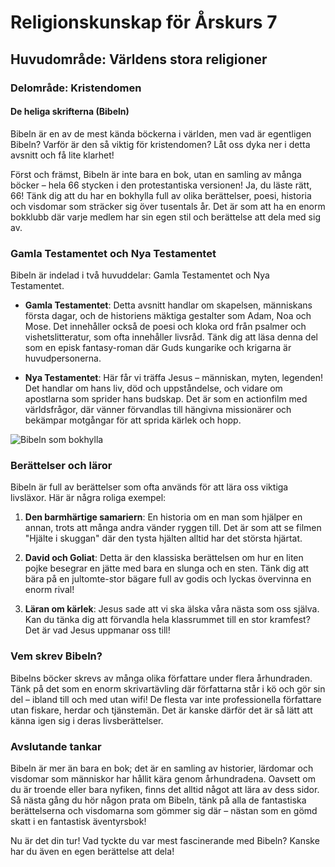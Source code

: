 # Religionskunskap för Årskurs 7
## Huvudområde: Världens stora religioner
### Delområde: Kristendomen
#### De heliga skrifterna (Bibeln)

Bibeln är en av de mest kända böckerna i världen, men vad är egentligen Bibeln? Varför är den så viktig för kristendomen? Låt oss dyka ner i detta avsnitt och få lite klarhet!

Först och främst, Bibeln är inte bara en bok, utan en samling av många böcker – hela 66 stycken i den protestantiska versionen! Ja, du läste rätt, 66! Tänk dig att du har en bokhylla full av olika berättelser, poesi, historia och visdomar som sträcker sig över tusentals år. Det är som att ha en enorm bokklubb där varje medlem har sin egen stil och berättelse att dela med sig av.

### Gamla Testamentet och Nya Testamentet

Bibeln är indelad i två huvuddelar: Gamla Testamentet och Nya Testamentet.

- **Gamla Testamentet**: Detta avsnitt handlar om skapelsen, människans första dagar, och de historiens mäktiga gestalter som Adam, Noa och Mose. Det innehåller också de poesi och kloka ord från psalmer och vishetslitteratur, som ofta innehåller livsråd. Tänk dig att läsa denna del som en episk fantasy-roman där Guds kungarike och krigarna är huvudpersonerna.

- **Nya Testamentet**: Här får vi träffa Jesus – människan, myten, legenden! Det handlar om hans liv, död och uppståndelse, och vidare om apostlarna som sprider hans budskap. Det är som en actionfilm med världsfrågor, där vänner förvandlas till hängivna missionärer och bekämpar motgångar för att sprida kärlek och hopp.

![Bibeln som bokhylla](https://example.com/bibeln-bokhylla.jpg)

### Berättelser och läror

Bibeln är full av berättelser som ofta används för att lära oss viktiga livsläxor. Här är några roliga exempel:

1. **Den barmhärtige samariern**: En historia om en man som hjälper en annan, trots att många andra vänder ryggen till. Det är som att se filmen "Hjälte i skuggan" där den tysta hjälten alltid har det största hjärtat.

2. **David och Goliat**: Detta är den klassiska berättelsen om hur en liten pojke besegrar en jätte med bara en slunga och en sten. Tänk dig att bära på en jultomte-stor bägare full av godis och lyckas övervinna en enorm rival!

3. **Läran om kärlek**: Jesus sade att vi ska älska våra nästa som oss själva. Kan du tänka dig att förvandla hela klassrummet till en stor kramfest? Det är vad Jesus uppmanar oss till!

### Vem skrev Bibeln?

Bibelns böcker skrevs av många olika författare under flera århundraden. Tänk på det som en enorm skrivartävling där författarna står i kö och gör sin del – ibland till och med utan wifi! De flesta var inte professionella författare utan fiskare, herdar och tjänstemän. Det är kanske därför det är så lätt att känna igen sig i deras livsberättelser.

### Avslutande tankar

Bibeln är mer än bara en bok; det är en samling av historier, lärdomar och visdomar som människor har hållit kära genom århundradena. Oavsett om du är troende eller bara nyfiken, finns det alltid något att lära av dess sidor. Så nästa gång du hör någon prata om Bibeln, tänk på alla de fantastiska berättelserna och visdomarna som gömmer sig där – nästan som en gömd skatt i en fantastisk äventyrsbok!

Nu är det din tur! Vad tyckte du var mest fascinerande med Bibeln? Kanske har du även en egen berättelse att dela!